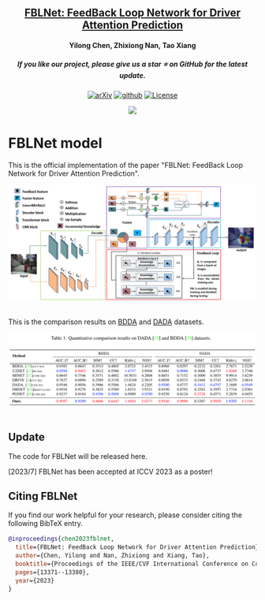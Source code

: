 <h2 align="center"> <a href="https://arxiv.org/abs/2212.02096"> FBLNet: FeedBack Loop Network for Driver Attention Prediction</a></h2>
<h4 align="center" color="A0A0A0"> Yilong Chen, Zhixiong Nan, Tao Xiang</h4>
<h5 align="center"> If you like our project, please give us a star ⭐ on GitHub for the latest update.</h5>

<div align="center">

[![arXiv](https://img.shields.io/badge/Arxiv-2411.17152-b31b1b.svg?logo=arXiv)](https://arxiv.org/abs/2411.17152)
[![github](https://img.shields.io/badge/-Github-black?logo=github)](https://github.com/CQU-ADHRI-Lab/FBLNet)
[![License](https://img.shields.io/badge/Code%20License-Apache2.0-yellow)](https://github.com/CQU-ADHRI-Lab/FBLNet/blob/main/LICENSE)

<img src="figures/results.gif" width="960px">
</div>


# FBLNet model

This is the official implementation of the paper "FBLNet: FeedBack Loop Network for Driver Attention Prediction".

<div align="center">
  <img src="figures/framework.png"/>
</div><br/>


This is the comparison results on [BDDA](https://github.com/pascalxia/driver_attention_prediction) and [DADA](https://github.com/JWFangit/LOTVS-DADA) datasets.

<div align="center">
  <img src="figures/results.png"/>
</div><br/>

## Update
The code for FBLNet will be released here.

[2023/7] FBLNet has been accepted at ICCV 2023 as a poster!

## <a name="CitingFBLNet"></a>Citing FBLNet

If you find our work helpful for your research, please consider citing the following BibTeX entry.

```BibTeX
@inproceedings{chen2023fblnet,
  title={FBLNet: FeedBack Loop Network for Driver Attention Prediction},
  author={Chen, Yilong and Nan, Zhixiong and Xiang, Tao},
  booktitle={Proceedings of the IEEE/CVF International Conference on Computer Vision},
  pages={13371--13380},
  year={2023}
}
```

